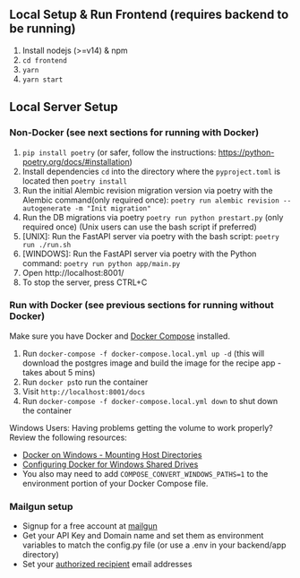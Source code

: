 ## Local Setup & Run Frontend (requires backend to be running)

1. Install nodejs (>=v14) & npm
2. `cd frontend`
3. `yarn`
4. `yarn start`

## Local Server Setup

### Non-Docker (see next sections for running with Docker)

1. `pip install poetry` (or safer, follow the instructions: https://python-poetry.org/docs/#installation)
2. Install dependencies `cd` into the directory where the `pyproject.toml` is located then `poetry install`
3. Run the initial Alembic revision migration version via poetry with the Alembic command(only required once): `poetry run alembic revision --autogenerate -m "Init migration"`
4. Run the DB migrations via poetry `poetry run python prestart.py` (only required once) (Unix users can use
   the bash script if preferred)
5. [UNIX]: Run the FastAPI server via poetry with the bash script: `poetry run ./run.sh`
6. [WINDOWS]: Run the FastAPI server via poetry with the Python command: `poetry run python app/main.py`
7. Open http://localhost:8001/
8. To stop the server, press CTRL+C

### Run with Docker (see previous sections for running without Docker)

Make sure you have Docker and [Docker Compose](https://docs.docker.com/compose/install/) installed.

1. Run `docker-compose -f docker-compose.local.yml up -d` (this will download the postgres
   image and build the image for the recipe app - takes about 5 mins)
2. Run `docker ps`to run the container
3. Visit `http://localhost:8001/docs`
4. Run `docker-compose -f docker-compose.local.yml down` to shut down the container

Windows Users: Having problems getting the volume to work properly? Review the following resources:

- [Docker on Windows - Mounting Host Directories](https://rominirani.com/docker-on-windows-mounting-host-directories-d96f3f056a2c?gi=324e01b3473a)
- [Configuring Docker for Windows Shared Drives](https://docs.microsoft.com/en-gb/archive/blogs/stevelasker/configuring-docker-for-windows-volumes)
- You also may need to add `COMPOSE_CONVERT_WINDOWS_PATHS=1` to the environment portion of your Docker Compose file.

### Mailgun setup

- Signup for a free account at [mailgun](https://www.mailgun.com/)
- Get your API Key and Domain name and set them as environment variables to match the config.py file (or use a .env in your backend/app directory)
- Set your [authorized recipient](https://help.mailgun.com/hc/en-us/articles/217531258-Authorized-Recipients) email addresses
